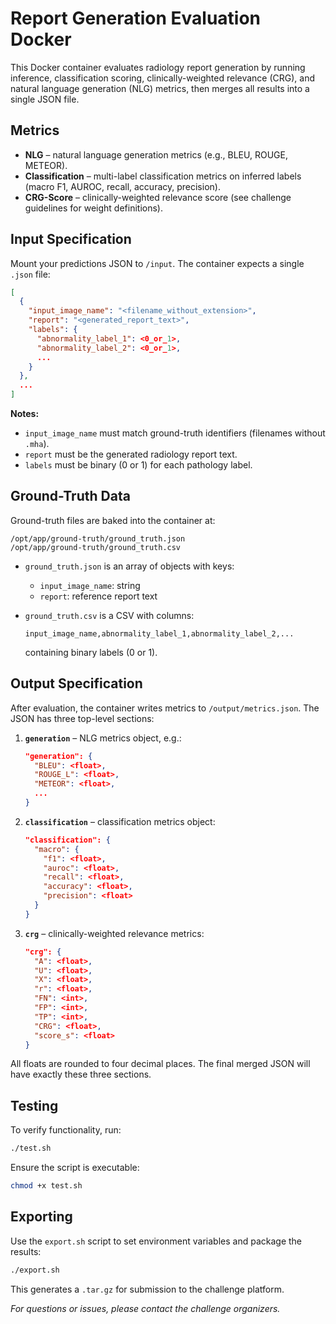 # Report Generation Evaluation Docker

This Docker container evaluates radiology report generation by running inference, classification scoring, clinically-weighted relevance (CRG), and natural language generation (NLG) metrics, then merges all results into a single JSON file.

## Metrics

* **NLG** – natural language generation metrics (e.g., BLEU, ROUGE, METEOR).
* **Classification** – multi-label classification metrics on inferred labels (macro F1, AUROC, recall, accuracy, precision).
* **CRG-Score** – clinically-weighted relevance score (see challenge guidelines for weight definitions).

## Input Specification

Mount your predictions JSON to `/input`. The container expects a single `.json` file:

```json
[  
  {
    "input_image_name": "<filename_without_extension>",
    "report": "<generated_report_text>",
    "labels": {
      "abnormality_label_1": <0_or_1>,
      "abnormality_label_2": <0_or_1>,
      ...
    }
  },
  ...
]
```

**Notes:**

* `input_image_name` must match ground-truth identifiers (filenames without `.mha`).
* `report` must be the generated radiology report text.
* `labels` must be binary (0 or 1) for each pathology label.

## Ground-Truth Data

Ground-truth files are baked into the container at:

```
/opt/app/ground-truth/ground_truth.json
/opt/app/ground-truth/ground_truth.csv
```

* `ground_truth.json` is an array of objects with keys:

  * `input_image_name`: string
  * `report`: reference report text
* `ground_truth.csv` is a CSV with columns:

  ```
  input_image_name,abnormality_label_1,abnormality_label_2,...
  ```

  containing binary labels (0 or 1).

## Output Specification

After evaluation, the container writes metrics to `/output/metrics.json`. The JSON has three top-level sections:

1. **`generation`** – NLG metrics object, e.g.:

   ```json
   "generation": {
     "BLEU": <float>,
     "ROUGE_L": <float>,
     "METEOR": <float>,
     ...
   }
   ```

2. **`classification`** – classification metrics object:

   ```json
   "classification": {
     "macro": {
       "f1": <float>,
       "auroc": <float>,
       "recall": <float>,
       "accuracy": <float>,
       "precision": <float>
     }
   }
   ```

3. **`crg`** – clinically-weighted relevance metrics:

   ```json
   "crg": {
     "A": <float>,
     "U": <float>,
     "X": <float>,
     "r": <float>,
     "FN": <int>,
     "FP": <int>,
     "TP": <int>,
     "CRG": <float>,
     "score_s": <float>
   }
   ```

All floats are rounded to four decimal places. The final merged JSON will have exactly these three sections.

## Testing

To verify functionality, run:

```bash
./test.sh
```

Ensure the script is executable:

```bash
chmod +x test.sh
```

## Exporting

Use the `export.sh` script to set environment variables and package the results:

```bash
./export.sh
```

This generates a `.tar.gz` for submission to the challenge platform.

*For questions or issues, please contact the challenge organizers.*
